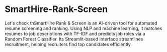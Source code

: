 # SmartHire-Rank-Screen
Let's check thSmartHire Rank &amp; Screen is an AI-driven tool for automated resume screening and ranking. Using NLP and machine learning, it matches resumes to job descriptions with TF-IDF and predicts job roles via a Random Forest Classifier. Its Streamlit-based interface streamlines recruitment, helping recruiters find top candidates efficiently.

